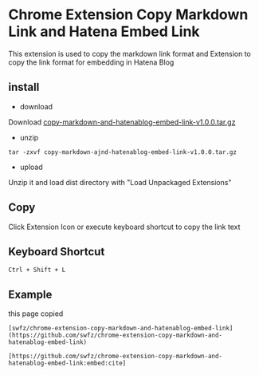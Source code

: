 # Chrome Extension Copy Markdown Link and Hatena Embed Link

This extension is used to copy the markdown link format and Extension to copy the link format for embedding in Hatena Blog

## install

- download

Download [copy-markdown-and-hatenablog-embed-link-v1.0.0.tar.gz](https://github.com/swfz/chrome-extension-copy-markdown-and-hatenablog-embed-link/releases/download/v1.0.0/copy-markdown-and-hatenablog-embed-link-v1.0.0.tar.gz)

- unzip

```shell
tar -zxvf copy-markdown-ajnd-hatenablog-embed-link-v1.0.0.tar.gz
```

- upload

Unzip it and load dist directory with "Load Unpackaged Extensions"

## Copy

Click Extension Icon or execute keyboard shortcut to copy the link text

## Keyboard Shortcut

`Ctrl + Shift + L`

## Example

this page copied

```
[swfz/chrome-extension-copy-markdown-and-hatenablog-embed-link](https://github.com/swfz/chrome-extension-copy-markdown-and-hatenablog-embed-link)

[https://github.com/swfz/chrome-extension-copy-markdown-and-hatenablog-embed-link:embed:cite]
```
